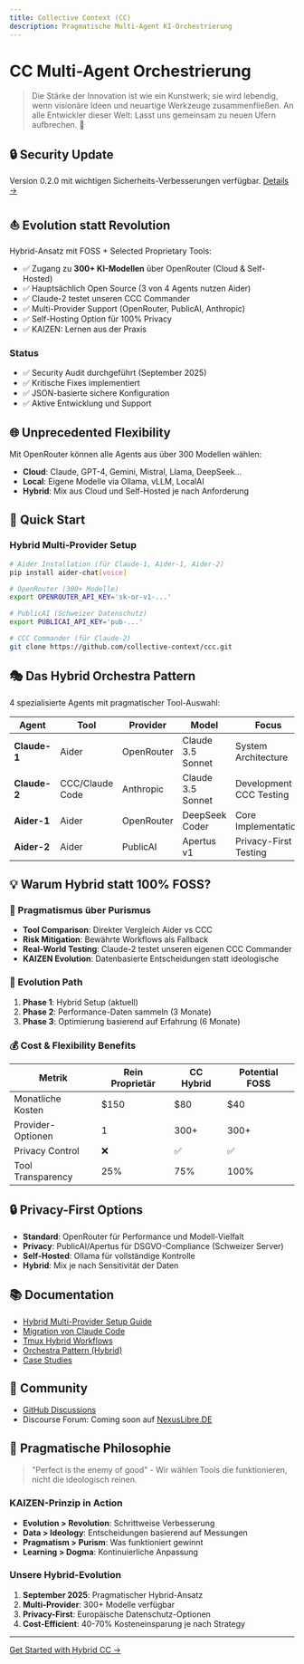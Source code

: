 ```yaml
---
title: Collective Context (CC)
description: Pragmatische Multi-Agent KI-Orchestrierung
---
```


# CC Multi-Agent Orchestrierung

> Die Stärke der Innovation ist wie ein Kunstwerk; sie wird lebendig, wenn visionäre Ideen und neuartige Werkzeuge zusammenfließen. An alle Entwickler dieser Welt: Lasst uns gemeinsam zu neuen Ufern aufbrechen. 🚀

## **🔒 Security Update**
Version 0.2.0 mit wichtigen Sicherheits-Verbesserungen verfügbar. [Details →](/security/notice)

## ⛵ **Evolution statt Revolution**
Hybrid-Ansatz mit FOSS + Selected Proprietary Tools:
- ✅ Zugang zu **300+ KI-Modellen** über OpenRouter (Cloud & Self-Hosted)
- ✅ Hauptsächlich Open Source (3 von 4 Agents nutzen Aider)
- ✅ Claude-2 testet unseren CCC Commander
- ✅ Multi-Provider Support (OpenRouter, PublicAI, Anthropic)
- ✅ Self-Hosting Option für 100% Privacy
- ✅ KAIZEN: Lernen aus der Praxis

### Status
- ✅ Security Audit durchgeführt (September 2025)
- ✅ Kritische Fixes implementiert
- ✅ JSON-basierte sichere Konfiguration
- ✅ Aktive Entwicklung und Support

## 🌐 Unprecedented Flexibility

Mit OpenRouter können alle Agents aus über 300 Modellen wählen:
- **Cloud**: Claude, GPT-4, Gemini, Mistral, Llama, DeepSeek...
- **Local**: Eigene Modelle via Ollama, vLLM, LocalAI
- **Hybrid**: Mix aus Cloud und Self-Hosted je nach Anforderung

## 🚀 Quick Start

### Hybrid Multi-Provider Setup

```bash
# Aider Installation (für Claude-1, Aider-1, Aider-2)
pip install aider-chat[voice]

# OpenRouter (300+ Modelle)
export OPENROUTER_API_KEY='sk-or-v1-...'

# PublicAI (Schweizer Datenschutz)
export PUBLICAI_API_KEY='pub-...'

# CCC Commander (für Claude-2)
git clone https://github.com/collective-context/ccc.git
```

## 🎭 Das Hybrid Orchestra Pattern

4 spezialisierte Agents mit pragmatischer Tool-Auswahl:

| Agent | Tool | Provider | Model | Focus |
|-------|------|----------|-------|-------|
| **Claude-1** | Aider | OpenRouter | Claude 3.5 Sonnet | System Architecture |
| **Claude-2** | CCC/Claude Code | Anthropic | Claude 3.5 Sonnet | Development + CCC Testing |
| **Aider-1** | Aider | OpenRouter | DeepSeek Coder | Core Implementation |
| **Aider-2** | Aider | PublicAI | Apertus v1 | Privacy-First Testing |

## 💡 Warum Hybrid statt 100% FOSS?

### 🎯 Pragmatismus über Purismus
- **Tool Comparison**: Direkter Vergleich Aider vs CCC
- **Risk Mitigation**: Bewährte Workflows als Fallback
- **Real-World Testing**: Claude-2 testet unseren eigenen CCC Commander
- **KAIZEN Evolution**: Datenbasierte Entscheidungen statt ideologische

### 🔄 Evolution Path
1. **Phase 1**: Hybrid Setup (aktuell)
2. **Phase 2**: Performance-Daten sammeln (3 Monate)
3. **Phase 3**: Optimierung basierend auf Erfahrung (6 Monate)

### 💰 Cost & Flexibility Benefits

| Metrik | Rein Proprietär | CC Hybrid | Potential FOSS |
|--------|-----------------|-----------|----------------|
| Monatliche Kosten | $150 | $80 | $40 |
| Provider-Optionen | 1 | 300+ | 300+ |
| Privacy Control | ❌ | ✅ | ✅ |
| Tool Transparency | 25% | 75% | 100% |

## 🔒 Privacy-First Options

- **Standard**: OpenRouter für Performance und Modell-Vielfalt
- **Privacy**: PublicAI/Apertus für DSGVO-Compliance (Schweizer Server)
- **Self-Hosted**: Ollama für vollständige Kontrolle
- **Hybrid**: Mix je nach Sensitivität der Daten

## 📚 Documentation

- [Hybrid Multi-Provider Setup Guide](/guides/multi-provider-setup/)
- [Migration von Claude Code](/guides/migration-from-claude-code/)
- [Tmux Hybrid Workflows](/agents/tmux-workflows/)
- [Orchestra Pattern (Hybrid)](/patterns/orchestra/)
- [Case Studies](/case-studies/)

## 💬 Community

- [GitHub Discussions](https://github.com/collective-context/ccc/discussions)
- Discourse Forum: Coming soon auf [NexusLibre.DE](https://NexusLibre.DE)

## 🤝 Pragmatische Philosophie

> "Perfect is the enemy of good" - Wir wählen Tools die funktionieren, nicht die ideologisch reinen.

### KAIZEN-Prinzip in Action
- **Evolution > Revolution**: Schrittweise Verbesserung
- **Data > Ideology**: Entscheidungen basierend auf Messungen
- **Pragmatism > Purism**: Was funktioniert gewinnt
- **Learning > Dogma**: Kontinuierliche Anpassung

### Unsere Hybrid-Evolution
1. **September 2025**: Pragmatischer Hybrid-Ansatz
2. **Multi-Provider**: 300+ Modelle verfügbar
3. **Privacy-First**: Europäische Datenschutz-Optionen
4. **Cost-Efficient**: 40-70% Kosteneinsparung je nach Strategy

---

[Get Started with Hybrid CC →](https://github.com/collective-context/ccc)

